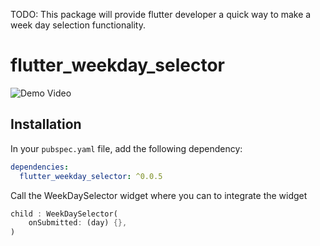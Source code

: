 <!--
This README describes the package. If you publish this package to pub.dev,
this README's contents appear on the landing page for your package.

For information about how to write a good package README, see the guide for
[writing package pages](https://dart.dev/guides/libraries/writing-package-pages).

For general information about developing packages, see the Dart guide for
[creating packages](https://dart.dev/guides/libraries/create-library-packages)
and the Flutter guide for
[developing packages and plugins](https://flutter.dev/developing-packages).
-->

TODO: This package will provide flutter developer a quick way to make a week day selection functionality.

# flutter_weekday_selector

![Demo Video](https://media.giphy.com/media/v1.Y2lkPTc5MGI3NjExODVyc3ppbjA1amtsc215MmFoOWV6ZmVpMnV3c2dxMzNjbXI2bjduMSZlcD12MV9pbnRlcm5hbF9naWZfYnlfaWQmY3Q9Zw/4xN0wmjwRfaRrwgTcc/giphy.gif)

## Installation

In your `pubspec.yaml` file, add the following dependency:

```yaml
dependencies:
  flutter_weekday_selector: ^0.0.5
```

Call the WeekDaySelector widget where you can to integrate the widget

```dart
child : WeekDaySelector(
    onSubmitted: (day) {},
)
```
